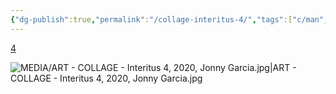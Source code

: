 ```yaml
---
{"dg-publish":true,"permalink":"/collage-interitus-4/","tags":["c/man","c/colour-red","c/colour-bw","collage/series/interitus","c/number","c/colour-black","collage/year-2020","collage/lost"],"created":"2024-06-28T12:56:47.000-04:00","updated":"2025-08-27T16:23:42.999-04:00"}
---
```



[4](https://www.instagram.com/p/CAQ_-reBuUE/)

![MEDIA/ART - COLLAGE - Interitus 4, 2020, Jonny Garcia.jpg|ART - COLLAGE - Interitus 4, 2020, Jonny Garcia.jpg](/img/user/MEDIA/ART%20-%20COLLAGE%20-%20Interitus%204,%202020,%20Jonny%20Garcia.jpg)